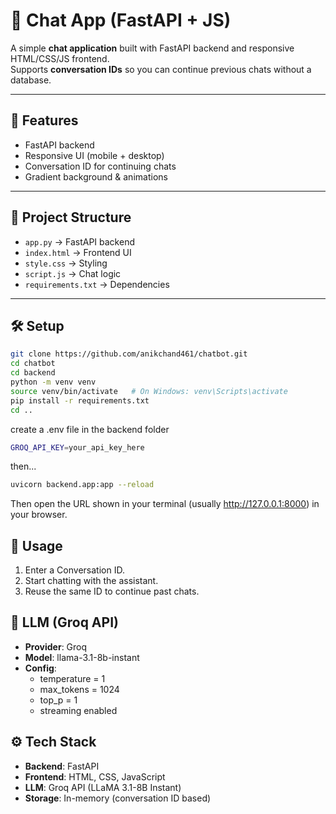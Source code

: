 # 💬 Chat App (FastAPI + JS)

A simple **chat application** built with FastAPI backend and responsive HTML/CSS/JS frontend.  
Supports **conversation IDs** so you can continue previous chats without a database.

---

## 🚀 Features
- FastAPI backend  
- Responsive UI (mobile + desktop)  
- Conversation ID for continuing chats  
- Gradient background & animations  

---

## 📂 Project Structure
- `app.py` → FastAPI backend  
- `index.html` → Frontend UI  
- `style.css` → Styling  
- `script.js` → Chat logic  
- `requirements.txt` → Dependencies  

---

## 🛠️ Setup
```bash
git clone https://github.com/anikchand461/chatbot.git
cd chatbot
cd backend
python -m venv venv
source venv/bin/activate   # On Windows: venv\Scripts\activate
pip install -r requirements.txt
cd ..
```
create a .env file in the backend folder
```bash
GROQ_API_KEY=your_api_key_here
```
then...
```bash
uvicorn backend.app:app --reload
```
Then open the URL shown in your terminal (usually http://127.0.0.1:8000) in your browser.

## 📝 Usage
1.	Enter a Conversation ID.
2.	Start chatting with the assistant.
3.	Reuse the same ID to continue past chats.

## 🤖 LLM (Groq API)
- **Provider**: Groq  
- **Model**: llama-3.1-8b-instant  
- **Config**:  
  - temperature = 1  
  - max_tokens = 1024  
  - top_p = 1  
  - streaming enabled  

## ⚙️ Tech Stack
- **Backend**: FastAPI  
- **Frontend**: HTML, CSS, JavaScript  
- **LLM**: Groq API (LLaMA 3.1-8B Instant)  
- **Storage**: In-memory (conversation ID based)  